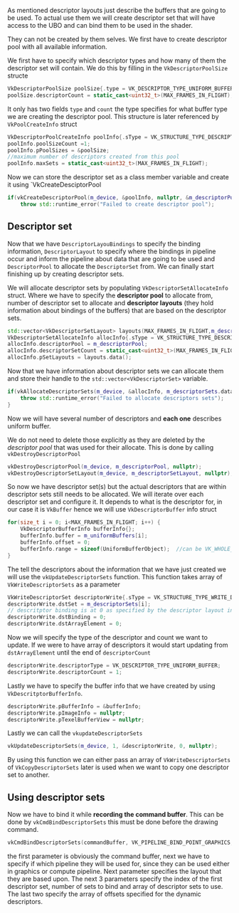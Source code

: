 As mentioned descriptor layouts just describe the buffers that are going to be used. To actual use them we will create descriptor set that will have access to the UBO and can bind them to be used in the shader.

They can not be created by them selves. We first have to create descriptor pool with all available information.  

We first have to specify which descriptor types and how many of them the descriptor set will contain. We do this by filling in the `VkDescriptorPoolSize` structe

```c++
VkDescriptorPoolSize poolSize{.type = VK_DESCRIPTOR_TYPE_UNIFORM_BUFFER};  
poolSize.descriptorCount = static_cast<uint32_t>(MAX_FRAMES_IN_FLIGHT);
```

It only has two fields `type` and `count` the type specifies for what buffer type we are creating the descriptor pool. This structure is later referenced by `VkPoolCreateInfo` struct

```c++
VkDescriptorPoolCreateInfo poolInfo{.sType = VK_STRUCTURE_TYPE_DESCRIPTOR_POOL_CREATE_INFO};  
poolInfo.poolSizeCount =1;  
poolInfo.pPoolSizes = &poolSize;  
//maximum number of descriptors created from this pool
poolInfo.maxSets = static_cast<uint32_t>(MAX_FRAMES_IN_FLIGHT);
```

Now we can store the descriptor set as a class member variable and create it using `VkCreateDesciptorPool

```c++
if(vkCreateDescriptorPool(m_device, &poolInfo, nullptr, &m_descriptorPool) != VK_SUCCESS) {  
    throw std::runtime_error("Failed to create descriptor pool");
```

## Descriptor set 

Now that we have `DescriptorLayouBindings` to specify the binding information, `DescriptorLayout` to specify where the bindings in pipeline occur and inform the pipeline about data that are going to be used and `DescriptorPool` to allocate the `DescriptorSet` from. We can finally start finishing up by creating descriptor sets.

We will allocate descriptor sets by populating `VkDescriptorSetAllocateInfo` struct. Where we have to specify the **descriptor pool** to allocate from, number of descriptor set to allocate and **descriptor layouts** (they hold information about bindings of the buffers) that are based on the descriptor sets.

```c++
std::vector<VkDescriptorSetLayout> layouts(MAX_FRAMES_IN_FLIGHT,m_descriptorSetLayout);  
VkDescriptorSetAllocateInfo allocInfo{.sType = VK_STRUCTURE_TYPE_DESCRIPTOR_SET_ALLOCATE_INFO};  
allocInfo.descriptorPool = m_descriptorPool;  
allocInfo.descriptorSetCount = static_cast<uint32_t>(MAX_FRAMES_IN_FLIGHT);  
allocInfo.pSetLayouts = layouts.data();
```


Now that we have information about descriptor sets we can allocate them and store their handle to the `std::vector<VkDescriptorSet>` variable.

```c++
if(vkAllocateDescriptorSets(m_device, &allocInfo, m_descriptorSets.data()) != VK_SUCCESS) {  
    throw std::runtime_error("Failed to allocate descriptors sets");  
}
```

Now we will have several number of descriptors and **each one** describes uniform buffer.
 
We do not need to delete those explicitly as they are deleted by the *descriptor pool* that was used for their allocate. This is done by calling `vkDestroyDescriptorPool`

```c++
vkDestroyDescriptorPool(m_device, m_descriptorPool, nullptr);  
vkDestroyDescriptorSetLayout(m_device, m_descriptorSetLayout, nullptr);
```

So now we have descriptor set(s) but the actual descriptors that are within descriptor sets still needs to be allocated. We will iterate over each descriptor set and configure it. It depends to what is the descriptor for, in our case it is `VkBuffer` hence we will use `VkDescriptorBuffer` info struct

```c++
for(size_t i = 0; i<MAX_FRAMES_IN_FLIGHT; i++) {  
    VkDescriptorBufferInfo bufferInfo{};  
    bufferInfo.buffer = m_uniformBuffers[i];  
    bufferInfo.offset = 0;
    bufferInfo.range = sizeof(UniformBufferObject);  //can be VK_WHOLE_SIZE
}
```

The tell the descriptors about the information that we have just created we will use the `vkUpdateDescriptorSets` function. This function takes array of `VkWriteDescriptorSets` as a parameter

```c++
VkWriteDescriptorSet descriptorWrite{.sType = VK_STRUCTURE_TYPE_WRITE_DESCRIPTOR_SET};  
descriptorWrite.dstSet = m_descriptorSets[i];
// descritptor binding is at 0 as specified by the descriptor layout info
descriptorWrite.dstBinding = 0;  
descriptorWrite.dstArrayElement = 0;
```

Now we will specify the type of the descriptor and count we want to update. If we were to have array of descriptors it would start updating from `dstArrayElement` until the end of `descriptorCount`

```c++
descriptorWrite.descriptorType = VK_DESCRIPTOR_TYPE_UNIFORM_BUFFER;  
descriptorWrite.descriptorCount = 1;
```

Lastly we have to specify the buffer info that we have created by using `VkDescritptorBufferInfo`.

```c++
descriptorWrite.pBufferInfo = &bufferInfo;  
descriptorWrite.pImageInfo = nullptr;  
descriptorWrite.pTexelBufferView = nullptr;
```

Lastly we can call the `vkupdateDescriptorSets` 

```c++
vkUpdateDescriptorSets(m_device, 1, &descriptorWrite, 0, nullptr);
```

By using this function we can either pass an array of `VkWriteDescriptorSets` of `VkCopyDescriptorSets` later is used when we want to copy one descriptor set to another.

## Using descriptor sets

Now we have to bind it while **recording the command buffer**. This can be done by `vkCmdBindDescriptorSets` this must be done before the drawing command.

```c++
vkCmdBindDescriptorSets(commandBuffer, VK_PIPELINE_BIND_POINT_GRAPHICS, m_pipelineLayout, 0, 1, &m_descriptorSets[currentFrame], 0, nullptr);
```

the first parameter is obviously the command buffer, next we have to specify if which pipeline they will be used for, since they can be used either in graphics or compute pipeline.
Next parameter specifies the layout that they are based upon. The next 3 parameters specify the index of the first descriptor set, number of sets to bind and array of descriptor sets to use. The last two specify the array of offsets specified for the dynamic descriptors. 


